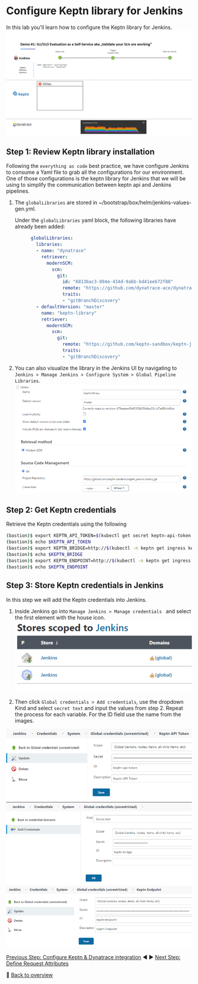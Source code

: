 # Configure Keptn library for Jenkins
In this lab you'll learn how to configure the Keptn library for Jenkins.
![keptn](./assets/evalpipeline_animated.gif)

## Step 1: Review Keptn library installation

Following the `everything as code` best practice, we have configure Jenkins to consume a Yaml file to grab all the configurations for our environment. One of those configurations is the keptn library for Jenkins that we will be using to simplify the communication between keptn api and Jenkins pipelines. 

1. The `globalLibraries` are stored in ~/bootstrap/box/helm/jenkins-values-gen.yml.

    Under the `globalLibraries` yaml block, the following libraries have already been added:

    ```yaml
          globalLibraries:
            libraries:
            - name: "dynatrace"
              retriever:
                modernSCM:
                  scm:
                    git:
                      id: "6813bac3-894e-434d-9abb-bd41eeb72f88"
                      remote: "https://github.com/dynatrace-ace/dynatrace-jenkins-library.git"
                      traits:
                      - "gitBranchDiscovery"
            - defaultVersion: "master"
              name: "keptn-library"
              retriever:
                modernSCM:
                  scm:
                    git:
                      remote: "https://github.com/keptn-sandbox/keptn-jenkins-library.git"
                      traits:
                      - "gitBranchDiscovery"
    ```

1. You can also visualize the library in the Jenkins  UI by navigating to `Jenkins > Manage Jenkins > Configure System > Global Pipeline Libraries`.
![keptn](./assets/keptn-jenkins-library1.png)

## Step 2: Get Keptn credentials

Retrieve the Keptn credentials using the following

```bash
(bastion)$ export KEPTN_API_TOKEN=$(kubectl get secret keptn-api-token -n keptn -ojsonpath={.data.keptn-api-token} | base64 --decode)
(bastion)$ echo $KEPTN_API_TOKEN
(bastion)$ export KEPTN_BRIDGE=http://$(kubectl -n keptn get ingress keptn -ojsonpath='{.spec.rules[0].host}')/bridge
(bastion)$ echo $KEPTN_BRIDGE
(bastion)$ export KEPTN_ENDPOINT=http://$(kubectl -n keptn get ingress keptn -ojsonpath='{.spec.rules[0].host}')/api
(bastion)$ echo $KEPTN_ENDPOINT
```

## Step 3: Store Keptn credentials in Jenkins

 In this step we will add the Keptn credentials into Jenkins. 
 1. Inside Jenkins go into `Manage Jenkins > Manage credentials ` and select the first element with the house icon.
![keptn](./assets/jenkins-store.png)

2. Then click `Global credentials > Add credentials`, use the dropdown Kind and select `secret text` and input the values from step 2. Repeat the process for each variable. For the ID field use the name from the images.

![keptn](./assets/keptn-api1.png)
![keptn](./assets/keptn-bridge1.png)
![keptn](./assets/keptn-endpoint1.png)

[Previous Step: Configure Keptn & Dynatrace integration](../02_Configure_Keptn_Dynatrace_Integration) :arrow_backward: :arrow_forward: [Next Step: Define Request Attributes](../04_Define_Request_Attributes)

:arrow_up_small: [Back to overview](../)
